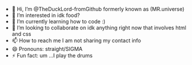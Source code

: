 - 👋 Hi, I’m @TheDuckLord-fromGithub formerly known as (MR.universe)
- 👀 I’m interested in idk food?
- 🌱 I’m currently learning how to code :)
- 💞️ I’m looking to collaborate on idk anything right now that involves html and css
- 📫 How to reach me I am not sharing my contact info
- 😄 Pronouns: straight/SIGMA
- ⚡ Fun fact: um ...I play the drums

<!---
TheDuckLord-fromGitHub/TheDuckLord-fromGitHub is a ✨ special ✨ repository because its `README.md` (this file) appears on your GitHub profile.
You can click the Preview link to take a look at your changes.
--->

